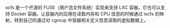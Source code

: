 xcfs 是一个开源的 FUSE（用户态文件系统）实现来支持 LXC 容器，它也可以支持 Docker 容器。让容器内的应用在读取内存和 CPU 信息的时候通过 lxcfs 的映射，转到自己的通过对 cgroup 中容器相关定义信息读取的虚拟数据上。

